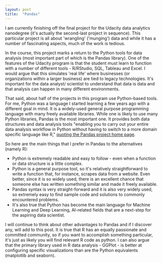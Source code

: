 ```yaml
---
layout: post
title:  "Pandas"
---
```

I am currently finishing off the final project for the Udacity data analytics nanodegree (it's actually the second-last project in sequence). This particular project is all about 'wrangling' ('munging') data and while it has a number of fascinating aspects, much of the work is tedious.

In the course, this project marks a return to the Python tools for data analysis (most important part of which is the Pandas library). One of the features of the Udacity program is that the student must learn to function with a number of different tools - R/RStudio, SQL, Tableau and Excel. I would argue that this simulates 'real life' where businesses (or organizations within a larger business) are tied to legacy technologies. It's important for the data analyst/ scientist to understand that data is data and that analysis can happen in many different environments.

That said, about half of the projects in this program use Python-based tools. For me, Python was a language I  started learning a few years ago with a different goal in mind. It is a widely-used general purpose programming language with many freely available libraries. While one is likely to use many Python libraries, Pandas is the most important one. It provides both data structures and data analysis tools "enabling you to carry out your entire data analysis workflow in Python without having to switch to a more domain specific language like R," [quoting the Pandas project home page](https://pandas.pydata.org/).

So here are the main things that I prefer in Pandas to the alternatives (namely R):

- Python is extremely readable and easy to follow - even when a function or data structure is a little complex.
- Python is a general purpose tool, so it's relatively straightforward to write a function that, for instance, scrapes data from a website. Even better, since it is so widely used, there is an excellent chance that someone else has written something similar and made it freely available.
- Pandas syntax is very straight-forward and it is also very widely used, so extremely easy to find sample code and solutions to commonly encountered problems.
- It's also true that Python has become the main language for Machine Learning and Deep Learning, AI-related fields that are a next-step for the aspiring data scientist.

I will continue to think  about other advantages to Pandas and if I discover any, will add to this post. It is true that R has an equally passionate and committed community, so if you want to accomplish something particular, it's just as likely you will find relevant R code as python. I can also argue that the primary library used in R data analysis - GGPlot - is better at configuring specific visualizations than are the Python equivalents (matplotlib and seaborn).
